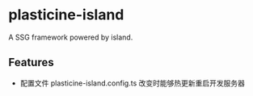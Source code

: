 # plasticine-island

A SSG framework powered by island.

## Features

- 配置文件 plasticine-island.config.ts 改变时能够热更新重启开发服务器
